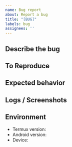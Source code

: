 ```yaml
---
name: Bug report
about: Report a bug
title: "[BUG]"
labels: bug
assignees: ''
---
```


## Describe the bug

## To Reproduce

## Expected behavior

## Logs / Screenshots

## Environment
- Termux version:
- Android version:
- Device: